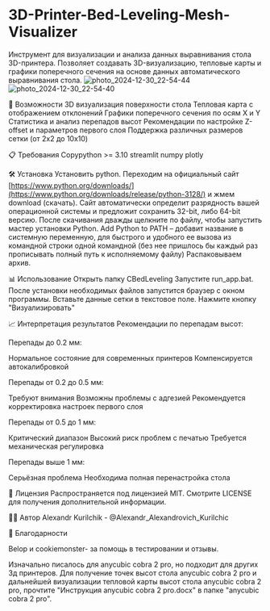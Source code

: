 # 3D-Printer-Bed-Leveling-Mesh-Visualizer
Инструмент для визуализации и анализа данных выравнивания стола 3D-принтера. Позволяет создавать 3D-визуализацию, тепловые карты и графики поперечного сечения на основе данных автоматического выравнивания стола.
![photo_2024-12-30_22-54-44](https://github.com/user-attachments/assets/1da983c8-45a6-4cb1-9978-69600b02c5f3)![photo_2024-12-30_22-54-40](https://github.com/user-attachments/assets/a8daa52b-23e8-485f-925d-5e55f470b0f6)


🚀 Возможности
3D визуализация поверхности стола
Тепловая карта с отображением отклонений
Графики поперечного сечения по осям X и Y
Статистика и анализ перепадов высот
Рекомендации по настройке Z-offset и параметров первого слоя
Поддержка различных размеров сетки (от 2x2 до 10x10)

📋 Требования
Copypython >= 3.10
streamlit
numpy
plotly

🛠 Установка
Установить python.
  Переходим на официальный сайт [https://www.python.org/downloads/](https://www.python.org/downloads/release/python-3128/) и жмем download (скачать). Сайт автоматически определит разрядность вашей операционной системы и предложит сохранить 32-bit, либо 64-bit версию.
  После скачивания дважды щелкните по файлу, чтобы запустить мастер установки Python.
  Add Python to PATH – добавит название в системную переменную, для быстрого и удобного ее вызова из командной строки одной командной (без нее пришлось бы каждый раз прописывать полный путь к исполняемому файлу)
Распаковываем архив.

📊 Использование
Открыть папку CBedLeveling
Запустите run_app.bat.
После установки необходимых файлов запустится браузер с окном программы. 
Вставьте данные сетки в текстовое поле.
Нажмите кнопку "Визуализировать"

📈 Интерпретация результатов
Рекомендации по перепадам высот:

Перепады до 0.2 мм:

Нормальное состояние для современных принтеров
Компенсируется автокалибровкой


Перепады от 0.2 до 0.5 мм:

Требуют внимания
Возможны проблемы с адгезией
Рекомендуется корректировка настроек первого слоя


Перепады от 0.5 до 1 мм:

Критический диапазон
Высокий риск проблем с печатью
Требуется механическая регулировка


Перепады выше 1 мм:

Серьёзная проблема
Необходима полная перенастройка стола

📝 Лицензия
Распространяется под лицензией MIT. Смотрите LICENSE для получения дополнительной информации.

👨‍💻 Автор
Alexandr Kurilchik - @Alexandr_Alexandrovich_Kurilchic

🙏 Благодарности

Belop и cookiemonster- за помощь в тестировании и отзывы.

Изначально писалось для anycubic cobra 2 pro, но подходит для других 3д принтеров. 
Для получение точек высот стола anycubic cobra 2 pro и дальнейшей визуализации тепловой карты высот стола anycubic cobra 2 pro, прочтите  "Инструкция anycubic cobra 2 pro.docx" в папке "anycubic cobra 2 pro".

